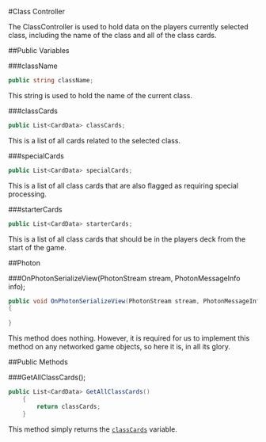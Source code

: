 #Class Controller

The ClassController is used to hold data on the players currently selected class, including the name of the class and all of the class cards.

##Public Variables

###className

```csharp
public string className;
```

This string is used to hold the name of the current class.

###classCards

```csharp
public List<CardData> classCards;
```

This is a list of all cards related to the selected class.

###specialCards

```csharp
public List<CardData> specialCards;
```

This is a list of all class cards that are also flagged as requiring special processing.

###starterCards

```csharp
public List<CardData> starterCards;
```

This is a list of all class cards that should be in the players deck from the start of the game.

##Photon

###OnPhotonSerializeView(PhotonStream stream, PhotonMessageInfo info);

```csharp 
public void OnPhotonSerializeView(PhotonStream stream, PhotonMessageInfo info)
{
	
}
```

This method does nothing.  However, it is required for us to implement this method on any networked game objects, so here it is, in all its glory.

##Public Methods

###GetAllClassCards();

```csharp
public List<CardData> GetAllClassCards()
	{
		return classCards;
	}
```

This method simply returns the [`classCards`](#class-controller-public-variables-classcards) variable.
